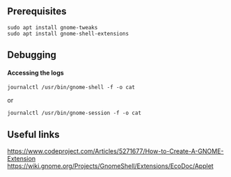 ## Prerequisites
```
sudo apt install gnome-tweaks
sudo apt install gnome-shell-extensions
```

## Debugging

#### Accessing the logs
```
journalctl /usr/bin/gnome-shell -f -o cat
```
or
```
journalctl /usr/bin/gnome-session -f -o cat
```

## Useful links
https://www.codeproject.com/Articles/5271677/How-to-Create-A-GNOME-Extension
https://wiki.gnome.org/Projects/GnomeShell/Extensions/EcoDoc/Applet